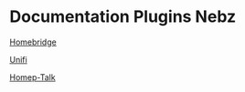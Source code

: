 # Documentation Plugins Nebz

[Homebridge](https://nebzhb.github.io/jeedom_docs/plugins/homebridge/fr_FR/)

[Unifi](https://nebzhb.github.io/jeedom_docs/plugins/unifi/fr_FR/)

[Homep-Talk](https://nebzhb.github.io/jeedom_docs/plugins/homepTalk/fr_FR/)
